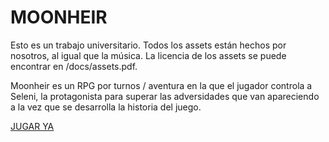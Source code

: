 # MOONHEIR

Esto es un trabajo universitario. Todos los assets están hechos por nosotros, al igual que la música. La licencia de los assets se puede encontrar en /docs/assets.pdf.

Moonheir es un RPG por turnos / aventura en la que el jugador controla a Seleni, la protagonista para superar las adversidades que van apareciendo a la vez que se desarrolla la historia del juego.

[JUGAR YA](https://notnoe.github.io/moonheir/)
